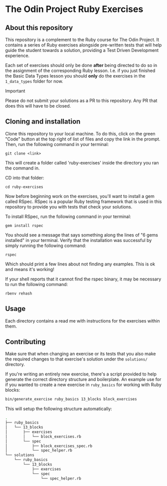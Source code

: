 # The Odin Project Ruby Exercises

## About this repository

This repository is a complement to the Ruby course for The Odin Project. It contains a series of Ruby exercises alongside pre-written tests that will help guide the student towards a solution, providing a Test Driven Development experience.

Each set of exercises should only be done **after** being directed to do so in the assignment of the corresponding Ruby lesson. I.e. if you just finished the Basic Data Types lesson you should **only** do the exercises in the `1_data_types` folder for now.

> [!IMPORTANT]
> Please do not submit your solutions as a PR to this repository. Any PR that does this will have to be closed.

## Cloning and installation

Clone this repository to your local machine. To do this, click on the green "Code" button at the top right of list of files and copy the link in the prompt. Then, run the following command in your terminal:

    git clone <link>

This will create a folder called 'ruby-exercises' inside the directory you ran the command in.

CD into that folder:

    cd ruby-exercises

Now before beginning work on the exercises, you'll want to install a gem called RSpec. RSpec is a popular Ruby testing framework that is used in this repository to provide you with tests that check your solutions.

To install RSpec, run the following command in your terminal:

    gem install rspec

You should see a message that says something along the lines of "6 gems installed" in your terminal. Verify that the installation was successful by simply running the following command:

    rspec

Which should print a few lines about not finding any examples. This is ok and means it's working!

If your shell reports that it cannot find the rspec binary, it may be necessary to run the following command:

    rbenv rehash

## Usage

Each directory contains a read me with instructions for the exercises within them.

## Contributing

Make sure that when changing an exercise or its tests that you also make the required changes to that exercise's solution under the `solutions/` directory.

If you're writing an entirely new exercise, there's a script provided to help generate the correct directory structure and boilerplate. An example use for if you wanted to create a new exercise in `ruby_basics` for working with Ruby blocks:

```bash
bin/generate_exercise ruby_basics 13_blocks block_exercises
```

This will setup the following structure automatically:

```bash
.
├── ruby_basics
│   └── 13_blocks
│       ├── exercises
│       │   └── block_exercises.rb
│       └── spec
│           ├── block_exercises_spec.rb
│           └── spec_helper.rb
└── solutions
    └── ruby_basics
        └── 13_blocks
            ├── exercises
            └── spec
                └── spec_helper.rb
```
